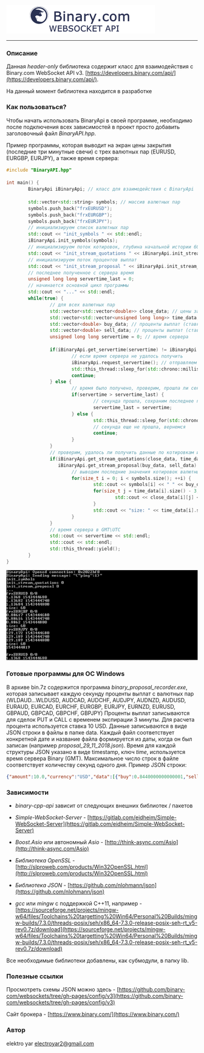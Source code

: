 ![binary-cpp-api logo](doc/logo/binary-cpp-api_logo.png)

***

### Описание

Данная *header-only* библиотека содержит класс для взаимодействия с Binary.com WebSocket API v3. [https://developers.binary.com/api/](https://developers.binary.com/api/). 

На данный момент библиотека находится в разработке

### Как пользоваться?

Чтобы начать использовать BinaryApi в своей программе, необходимо после подключения всех зависимостей в проект просто добавить заголовочный файл *BinaryAPI.hpp*.

Пример программы, которая выводит на экран цены закрытия (последние три минутные свечи) с трех валютных пар (EURUSD, EURGBP, EURJPY), а также время сервера:
```C++
#include "BinaryAPI.hpp"

int main() {
        BinaryApi iBinaryApi; // класс для взаимодействия с BinaryApi
        
        std::vector<std::string> symbols; // массив валютных пар
        symbols.push_back("frxEURUSD");
        symbols.push_back("frxEURGBP");
        symbols.push_back("frxEURJPY");
        // инициализируем список валютных пар 
        std::cout << "init_symbols " << std::endl;
        iBinaryApi.init_symbols(symbols);
        // инициализируем поток котировок, глубина начальной истории 60 минут
        std::cout << "init_stream_quotations " << iBinaryApi.init_stream_quotations(60) << std::endl;
        // инициализируем поток процентов выплат
        std::cout << "init_stream_proposal " << iBinaryApi.init_stream_proposal(10, 3, iBinaryApi.MINUTES, "USD") << std::endl;
        // последнее полученное с сервера время
        unsigned long long servertime_last = 0;
        // начинается основной цикл программы
        std::cout << "..." << std::endl;
        while(true) {
                // для всех валютных пар
                std::vector<std::vector<double>> close_data; // цены закрытия
                std::vector<std::vector<unsigned long long>> time_data; // время открытия свечей
                std::vector<double> buy_data; // проценты выплат (ставка вверх)
                std::vector<double> sell_data; // проценты выплат (ставка вниз)
                unsigned long long servertime = 0; // время сервера

                if(iBinaryApi.get_servertime(servertime) != iBinaryApi.OK) {
                        // если время сервера не удалось получить
                        iBinaryApi.request_servertime(); // отправляем запрос на получение времени
                        std::this_thread::sleep_for(std::chrono::milliseconds(100)); // задержка 
                        continue;
                } else {
                        // время было получено, проверим, прошла ли секунда
                        if(servertime > servertime_last) {
                                // секунда прошла, сохраним последнее полученное от сервера время
                                servertime_last = servertime;
                        } else {
                                std::this_thread::sleep_for(std::chrono::milliseconds(100));
                                // секунда еще не прошла, вернемся
                                continue;
                        }
                }
                // проверим, удалось ли получить данные по котировкам и процентам выплат
                if(iBinaryApi.get_stream_quotations(close_data, time_data) == iBinaryApi.OK &&
                   iBinaryApi.get_stream_proposal(buy_data, sell_data) == iBinaryApi.OK) {
                        // выводим последние значения котировок валютных пар
                        for(size_t i = 0; i < symbols.size(); ++i) {
                                std::cout << symbols[i] << " " << buy_data[i] << "/" << sell_data[i] << std::endl;
                                for(size_t j = time_data[i].size() - 3; j < time_data[i].size(); ++j) {
                                        std::cout << close_data[i][j] << " " << time_data[i][j] << std::endl;
                                }
                                std::cout << "size: " << time_data[i].size() << std::endl;
                        }
                }
                // время сервера в GMT\UTC
                std::cout << servertime << std::endl;
                std::cout << std::endl;
                std::this_thread::yield();
        }
}
```

![example_1](doc/example_1.png)

### Готовые программы для ОС Windows

В архиве bin.7z содержится программа *binary_proposal_recorder.exe*, которая записывает каждую секунду проценты выплат с валютных пар (WLDAUD...WLDUSD, AUDCAD, AUDCHF, AUDJPY, AUDNZD, AUDUSD, EURAUD, EURCAD, EURCHF, EURGBP, EURJPY, EURNZD, EURUSD, GBPAUD, GBPCAD, GBPCHF, GBPJPY)
Проценты выплат записываются для сделок PUT и CALL с временем экспирации 3 минуты. Для расчета процента используется ставка 10 USD.
Данные записываются в виде JSON строки в файлы в папке data. Каждый файл соответствует конкретной дате и название файла формируется из даты, когда он был записан (например *proposal_29_11_2018.json*). Время для каждой структуры JSON указано в виде timestamp, ключ *time*, используется время сервера Binary (GMT).
Максимальное число строк в файле соответствует количеству секунд одного дня. 
Пример JSON строки:
```json
{"amount":10.0,"currency":"USD","data":[{"buy":0.8440000000000001,"sell":0.895,"symbol":"WLDAUD"},{"buy":0.7949999999999999,"sell":0.815,"symbol":"WLDEUR"},{"buy":0.7879999999999998,"sell":0.8850000000000002,"symbol":"WLDGBP"},{"buy":0.802,"sell":0.802,"symbol":"WLDUSD"},{"buy":0.7370000000000001,"sell":0.9710000000000001,"symbol":"frxAUDCAD"},{"buy":0.8079999999999998,"sell":0.8859999999999999,"symbol":"frxAUDCHF"},{"buy":0.8350000000000002,"sell":0.887,"symbol":"frxAUDJPY"},{"buy":0.702,"sell":1.0059999999999998,"symbol":"frxAUDNZD"},{"buy":0.784,"sell":0.889,"symbol":"frxAUDUSD"},{"buy":0.855,"sell":0.815,"symbol":"frxEURAUD"},{"buy":0.7570000000000001,"sell":0.8489999999999998,"symbol":"frxEURCAD"},{"buy":0.9120000000000001,"sell":0.7030000000000001,"symbol":"frxEURCHF"},{"buy":0.8559999999999999,"sell":0.0,"symbol":"frxEURGBP"},{"buy":0.0,"sell":0.0,"symbol":"frxEURJPY"},{"buy":0.0,"sell":0.0,"symbol":"frxEURNZD"},{"buy":0.0,"sell":0.0,"symbol":"frxEURUSD"},{"buy":0.0,"sell":0.0,"symbol":"frxGBPAUD"},{"buy":0.0,"sell":0.0,"symbol":"frxGBPCAD"},{"buy":0.0,"sell":0.0,"symbol":"frxGBPCHF"},{"buy":0.0,"sell":0.0,"symbol":"frxGBPJPY"},{"buy":0.0,"sell":0.0,"symbol":"frxGBPNZD"},{"buy":0.0,"sell":0.0,"symbol":"frxNZDUSD"},{"buy":0.0,"sell":0.0,"symbol":"frxUSDCAD"},{"buy":0.0,"sell":0.0,"symbol":"frxUSDJPY"}],"data_type":"proposal","duration":3,"duration_unit":2,"time":1543463936}
```

### Зависимости

* *binary-cpp-api* зависит от следующих внешних библиотек / пакетов

* *Simple-WebSocket-Server* - [https://gitlab.com/eidheim/Simple-WebSocket-Server](https://gitlab.com/eidheim/Simple-WebSocket-Server)
* *Boost.Asio* или автономный *Asio* - [http://think-async.com/Asio](http://think-async.com/Asio)
* *Библиотека OpenSSL* - [http://slproweb.com/products/Win32OpenSSL.html](http://slproweb.com/products/Win32OpenSSL.html)
* *Библиотека JSON* - [https://github.com/nlohmann/json](https://github.com/nlohmann/json)
* *gcc* или *mingw* с поддержкой C++11, например - [https://sourceforge.net/projects/mingw-w64/files/Toolchains%20targetting%20Win64/Personal%20Builds/mingw-builds/7.3.0/threads-posix/seh/x86_64-7.3.0-release-posix-seh-rt_v5-rev0.7z/download](https://sourceforge.net/projects/mingw-w64/files/Toolchains%20targetting%20Win64/Personal%20Builds/mingw-builds/7.3.0/threads-posix/seh/x86_64-7.3.0-release-posix-seh-rt_v5-rev0.7z/download)

Все необходимые библиотеки добавлены, как субмодули, в папку lib. 

### Полезные ссылки

Просмотреть схемы JSON можно здесь - [https://github.com/binary-com/websockets/tree/gh-pages/config/v3](https://github.com/binary-com/websockets/tree/gh-pages/config/v3)

Сайт брокера - [https://www.binary.com/](https://www.binary.com/)

### Автор

elektro yar [electroyar2@gmail.com](electroyar2@gmail.com)


